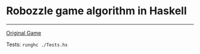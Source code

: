 # Robozzle game algorithm in Haskell
---
[Original Game](http://www.robozzle.com/beta/index.html?puzzle=-1)

Tests: `runghc ./Tests.hs`
